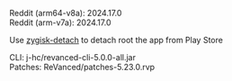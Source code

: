 Reddit (arm64-v8a): 2024.17.0  
Reddit (arm-v7a): 2024.17.0  

Use [zygisk-detach](https://github.com/j-hc/zygisk-detach) to detach root the app from Play Store
  
CLI: j-hc/revanced-cli-5.0.0-all.jar  
Patches: ReVanced/patches-5.23.0.rvp    
